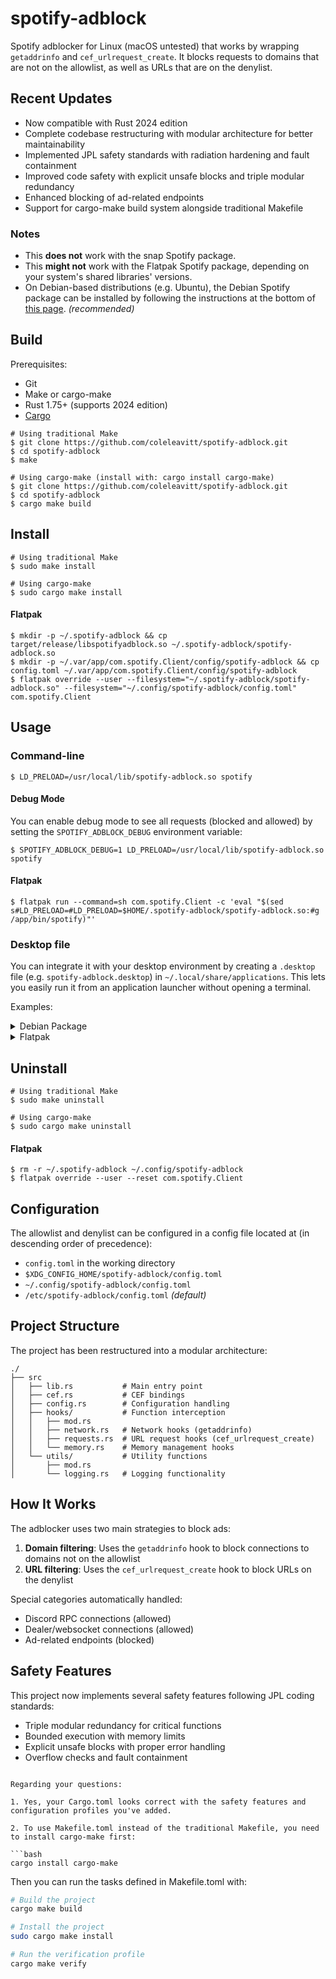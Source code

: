 # spotify-adblock

Spotify adblocker for Linux (macOS untested) that works by wrapping `getaddrinfo` and `cef_urlrequest_create`. It blocks requests to domains that are not on the allowlist, as well as URLs that are on the denylist.

## Recent Updates

* Now compatible with Rust 2024 edition
* Complete codebase restructuring with modular architecture for better maintainability
* Implemented JPL safety standards with radiation hardening and fault containment
* Improved code safety with explicit unsafe blocks and triple modular redundancy
* Enhanced blocking of ad-related endpoints
* Support for cargo-make build system alongside traditional Makefile

### Notes
* This **does not** work with the snap Spotify package.
* This **might not** work with the Flatpak Spotify package, depending on your system's shared libraries' versions.
* On Debian-based distributions (e.g. Ubuntu), the Debian Spotify package can be installed by following the instructions at the bottom of [this page](https://www.spotify.com/us/download/linux/). *(recommended)*

## Build
Prerequisites:
* Git
* Make or cargo-make
* Rust 1.75+ (supports 2024 edition)
* [Cargo](https://doc.rust-lang.org/cargo/)

```
# Using traditional Make
$ git clone https://github.com/coleleavitt/spotify-adblock.git
$ cd spotify-adblock
$ make

# Using cargo-make (install with: cargo install cargo-make)
$ git clone https://github.com/coleleavitt/spotify-adblock.git
$ cd spotify-adblock
$ cargo make build
```

## Install
```
# Using traditional Make
$ sudo make install

# Using cargo-make
$ sudo cargo make install
```

#### Flatpak
```
$ mkdir -p ~/.spotify-adblock && cp target/release/libspotifyadblock.so ~/.spotify-adblock/spotify-adblock.so
$ mkdir -p ~/.var/app/com.spotify.Client/config/spotify-adblock && cp config.toml ~/.var/app/com.spotify.Client/config/spotify-adblock
$ flatpak override --user --filesystem="~/.spotify-adblock/spotify-adblock.so" --filesystem="~/.config/spotify-adblock/config.toml" com.spotify.Client
```

## Usage
### Command-line
```
$ LD_PRELOAD=/usr/local/lib/spotify-adblock.so spotify
```

#### Debug Mode
You can enable debug mode to see all requests (blocked and allowed) by setting the `SPOTIFY_ADBLOCK_DEBUG` environment variable:

```
$ SPOTIFY_ADBLOCK_DEBUG=1 LD_PRELOAD=/usr/local/lib/spotify-adblock.so spotify
```

#### Flatpak
```
$ flatpak run --command=sh com.spotify.Client -c 'eval "$(sed s#LD_PRELOAD=#LD_PRELOAD=$HOME/.spotify-adblock/spotify-adblock.so:#g /app/bin/spotify)"'
```

### Desktop file
You can integrate it with your desktop environment by creating a `.desktop` file (e.g. `spotify-adblock.desktop`) in `~/.local/share/applications`. This lets you easily run it from an application launcher without opening a terminal.

Examples:

<details> 
  <summary>Debian Package</summary>
  <p>

```
[Desktop Entry]
Type=Application
Name=Spotify (adblock)
GenericName=Music Player
Icon=spotify-client
TryExec=spotify
Exec=env LD_PRELOAD=/usr/local/lib/spotify-adblock.so spotify %U
Terminal=false
MimeType=x-scheme-handler/spotify;
Categories=Audio;Music;Player;AudioVideo;
StartupWMClass=spotify
```
  </p>
</details>

<details>
  <summary>Flatpak</summary>
  <p>

```
[Desktop Entry]
Type=Application
Name=Spotify (adblock)
GenericName=Music Player
Icon=com.spotify.Client
Exec=flatpak run --file-forwarding --command=sh com.spotify.Client -c 'eval "$(sed s#LD_PRELOAD=#LD_PRELOAD=$HOME/.spotify-adblock/spotify-adblock.so:#g /app/bin/spotify)"' @@u %U @@
Terminal=false
MimeType=x-scheme-handler/spotify;
Categories=Audio;Music;Player;AudioVideo;
StartupWMClass=spotify
```
  </p>
</details>

## Uninstall
```
# Using traditional Make
$ sudo make uninstall

# Using cargo-make
$ sudo cargo make uninstall
```

#### Flatpak
```
$ rm -r ~/.spotify-adblock ~/.config/spotify-adblock
$ flatpak override --user --reset com.spotify.Client
```

## Configuration
The allowlist and denylist can be configured in a config file located at (in descending order of precedence):
* `config.toml` in the working directory
* `$XDG_CONFIG_HOME/spotify-adblock/config.toml`
* `~/.config/spotify-adblock/config.toml`
* `/etc/spotify-adblock/config.toml` *(default)*

## Project Structure
The project has been restructured into a modular architecture:
```
./
├── src
│   ├── lib.rs           # Main entry point
│   ├── cef.rs           # CEF bindings
│   ├── config.rs        # Configuration handling
│   ├── hooks/           # Function interception
│   │   ├── mod.rs       
│   │   ├── network.rs   # Network hooks (getaddrinfo)
│   │   ├── requests.rs  # URL request hooks (cef_urlrequest_create)
│   │   └── memory.rs    # Memory management hooks
│   └── utils/           # Utility functions
│       ├── mod.rs
│       └── logging.rs   # Logging functionality
```

## How It Works

The adblocker uses two main strategies to block ads:
1. **Domain filtering**: Uses the `getaddrinfo` hook to block connections to domains not on the allowlist
2. **URL filtering**: Uses the `cef_urlrequest_create` hook to block URLs on the denylist

Special categories automatically handled:
* Discord RPC connections (allowed)
* Dealer/websocket connections (allowed)
* Ad-related endpoints (blocked)

## Safety Features

This project now implements several safety features following JPL coding standards:
* Triple modular redundancy for critical functions
* Bounded execution with memory limits
* Explicit unsafe blocks with proper error handling
* Overflow checks and fault containment
```

Regarding your questions:

1. Yes, your Cargo.toml looks correct with the safety features and configuration profiles you've added.

2. To use Makefile.toml instead of the traditional Makefile, you need to install cargo-make first:

```bash
cargo install cargo-make
```

Then you can run the tasks defined in Makefile.toml with:

```bash
# Build the project
cargo make build

# Install the project
sudo cargo make install

# Run the verification profile
cargo make verify
```